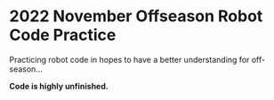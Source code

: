 # 2022 November Offseason Robot Code Practice
Practicing robot code in hopes to have a better understanding for off-season...
   
**Code is highly unfinished.**
